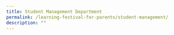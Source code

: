 ```yaml
---
title: Student Management Department
permalink: /learning-festival-for-parents/student-management/
description: ""
---
```

